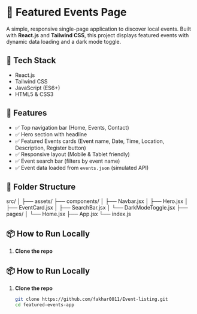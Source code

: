 # 🌟 Featured Events Page

A simple, responsive single-page application to discover local events. Built with **React.js** and **Tailwind CSS**, this project displays featured events with dynamic data loading and a dark mode toggle.

## 🔧 Tech Stack

- React.js
- Tailwind CSS
- JavaScript (ES6+)
- HTML5 & CSS3

## 🚀 Features

- ✅ Top navigation bar (Home, Events, Contact)
- ✅ Hero section with headline
- ✅ Featured Events cards (Event name, Date, Time, Location, Description, Register button)
- ✅ Responsive layout (Mobile & Tablet friendly)
- ✅ Event search bar (filters by event name)
- ✅ Event data loaded from `events.json` (simulated API)

## 📂 Folder Structure

src/
│
├── assets/
├── components/
│ ├── Navbar.jsx
│ ├── Hero.jsx
│ ├── EventCard.jsx
│ ├── SearchBar.jsx
│ └── DarkModeToggle.jsx
├── pages/
│ └── Home.jsx
├── App.jsx
└── index.js

## 📦 How to Run Locally

1. **Clone the repo**

## 📦 How to Run Locally

1. **Clone the repo**
   ```bash
   git clone https://github.com/fakhar0011/Event-listing.git
   cd featured-events-app
